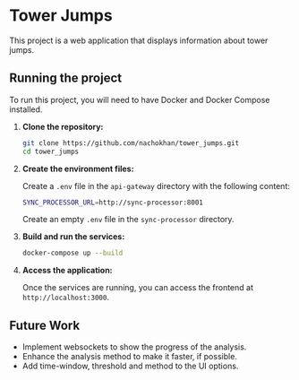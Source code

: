 # Tower Jumps

This project is a web application that displays information about tower jumps.

## Running the project

To run this project, you will need to have Docker and Docker Compose installed.

1.  **Clone the repository:**

    ```bash
    git clone https://github.com/nachokhan/tower_jumps.git
    cd tower_jumps
    ```

2.  **Create the environment files:**

    Create a `.env` file in the `api-gateway` directory with the following content:

    ```bash
    SYNC_PROCESSOR_URL=http://sync-processor:8001
    ```

    Create an empty `.env` file in the `sync-processor` directory.

3.  **Build and run the services:**

    ```bash
    docker-compose up --build
    ```

4.  **Access the application:**

    Once the services are running, you can access the frontend at `http://localhost:3000`.

## Future Work

- Implement websockets to show the progress of the analysis.
- Enhance the analysis method to make it faster, if possible.
- Add time-window, threshold and method to the UI options.